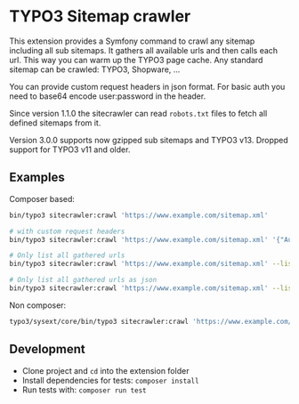 # TYPO3 Sitemap crawler

This extension provides a Symfony command to crawl any sitemap including all sub sitemaps. It gathers all available urls and then calls each url. This way you can warm up the TYPO3 page cache. Any standard sitemap can be crawled: TYPO3, Shopware, ...

You can provide custom request headers in json format. For basic auth you need to base64 encode user:password in the header.

Since version 1.1.0 the sitecrawler can read `robots.txt` files to fetch all defined sitemaps from it.

Version 3.0.0 supports now gzipped sub sitemaps and TYPO3 v13. Dropped support for TYPO3 v11 and older.

## Examples

Composer based:
```bash
bin/typo3 sitecrawler:crawl 'https://www.example.com/sitemap.xml'

# with custom request headers
bin/typo3 sitecrawler:crawl 'https://www.example.com/sitemap.xml' '{"Authorization": "Basic dXNlcjpwYXNzd29yZA==", "Cache-Control": "no-cache"}'

# Only list all gathered urls
bin/typo3 sitecrawler:crawl 'https://www.example.com/sitemap.xml' --list=txt

# Only list all gathered urls as json
bin/typo3 sitecrawler:crawl 'https://www.example.com/sitemap.xml' --list=json
```
Non composer:
```bash
typo3/sysext/core/bin/typo3 sitecrawler:crawl 'https://www.example.com/sitemap.xml'
```

## Development

- Clone project and `cd` into the extension folder
- Install dependencies for tests: `composer install`
- Run tests with: `composer run test`
